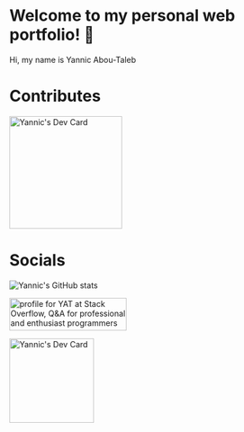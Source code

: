 # Welcome to my personal web portfolio! 👋

Hi, my name is Yannic Abou-Taleb 

# Contributes

<a href="https://melibo.de"><img src="https://q7m3v8j9.rocketcdn.me/wp-content/uploads/2021/06/MicrosoftTeams-image-Kopie-2.png" width="200" alt="Yannic's Dev Card"/></a> 
 
 
 
# Socials
![Yannic's GitHub stats](https://github-readme-stats.vercel.app/api?username=yat90&show_icons=true)

<a href="https://stackoverflow.com/users/4952230/yat"><img src="https://stackoverflow.com/users/flair/4952230.png" width="208" height="58" alt="profile for YAT at Stack Overflow, Q&amp;A for professional and enthusiast programmers" title="profile for YAT at Stack Overflow, Q&amp;A for professional and enthusiast programmers"></a> 


<a href="https://app.daily.dev/yat"><img src="https://api.daily.dev/devcards/c038db52db7a4ef8a2aaf4f880aa7529.png?r=end" width="150" alt="Yannic's Dev Card"/></a>
